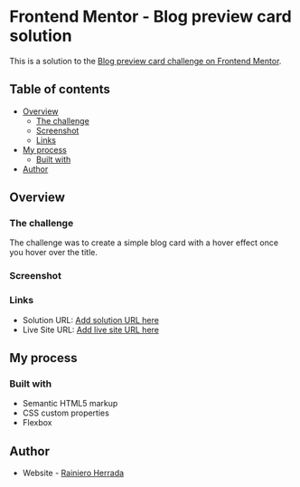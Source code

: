 # Frontend Mentor - Blog preview card solution

This is a solution to the [Blog preview card challenge on Frontend Mentor](https://www.frontendmentor.io/challenges/blog-preview-card-ckPaj01IcS).

## Table of contents

- [Overview](#overview)
  - [The challenge](#the-challenge)
  - [Screenshot](#screenshot)
  - [Links](#links)
- [My process](#my-process)
  - [Built with](#built-with)
- [Author](#author)

## Overview

### The challenge

The challenge was to create a simple blog card with a hover effect once you hover over the title.

### Screenshot

### Links

- Solution URL: [Add solution URL here](https://www.frontendmentor.io/solutions/blog-card-challenge-solution-by-rainiero-hU1RykRXrY)
- Live Site URL: [Add live site URL here](https://blogcardrainiero.netlify.app/)

## My process

### Built with

- Semantic HTML5 markup
- CSS custom properties
- Flexbox

## Author

- Website - [Rainiero Herrada](https://www.linkedin.com/in/rainieroherrada/)
